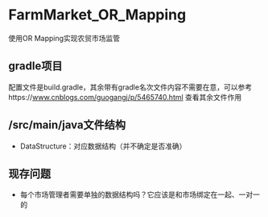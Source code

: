 # FarmMarket_OR_Mapping
使用OR Mapping实现农贸市场监管

## gradle项目
配置文件是build.gradle，其余带有gradle名次文件内容不需要在意，可以参考https://www.cnblogs.com/guogangj/p/5465740.html 查看其余文件作用

## /src/main/java文件结构
- DataStructure：对应数据结构（并不确定是否准确）

## 现存问题
- 每个市场管理者需要单独的数据结构吗？它应该是和市场绑定在一起、一对一的
